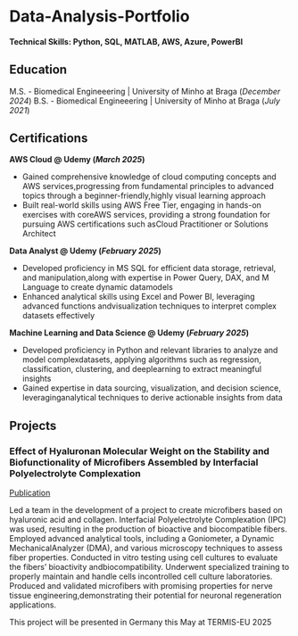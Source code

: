 # Data-Analysis-Portfolio

#### Technical Skills: Python, SQL, MATLAB, AWS, Azure, PowerBI

## Education
M.S. - Biomedical Engineeering | University of Minho at Braga (_December 2024_)
B.S. - Biomedical Engineeering | University of Minho at Braga (_July 2021_)

## Certifications
**AWS Cloud @ Udemy (_March 2025_)**
- Gained comprehensive knowledge of cloud computing concepts and AWS services,progressing from fundamental principles to advanced topics through a beginner-friendly,highly visual learning approach
- Built real-world skills using AWS Free Tier, engaging in hands-on exercises with coreAWS services, providing a strong foundation for pursuing AWS certifications such asCloud Practitioner or Solutions Architect

**Data Analyst @ Udemy (_February 2025_)**
- Developed proficiency in MS SQL for efficient data storage, retrieval, and manipulation,along with expertise in Power Query, DAX, and M Language to create dynamic datamodels
- Enhanced analytical skills using Excel and Power BI, leveraging advanced functions andvisualization techniques to interpret complex datasets effectively

**Machine Learning and Data Science @ Udemy (_February 2025_)**
- Developed proficiency in Python and relevant libraries to analyze and model complexdatasets, applying algorithms such as regression, classification, clustering, and deeplearning to extract meaningful insights
- Gained expertise in data sourcing, visualization, and decision science, leveraginganalytical techniques to derive actionable insights from data
  
## Projects
### Effect of Hyaluronan Molecular Weight on the Stability and Biofunctionality of Microfibers Assembled by Interfacial Polyelectrolyte Complexation
[Publication](https://pubs.acs.org/doi/10.1021/acsami.4c18335)

Led a team in the development of a project to create microfibers based on hyaluronic acid and collagen. Interfacial Polyelectrolyte Complexation (IPC) was used, resulting in the production of bioactive and biocompatible fibers.
Employed advanced analytical tools, including a Goniometer, a Dynamic MechanicalAnalyzer (DMA), and various microscopy techniques to assess fiber properties. 
Conducted in vitro testing using cell cultures to evaluate the fibers’ bioactivity andbiocompatibility. Underwent specialized training to properly maintain and handle cells incontrolled cell culture laboratories.
Produced and validated microfibers with promising properties for nerve tissue engineering,demonstrating their potential for neuronal regeneration applications.

This project will be presented in Germany this May at TERMIS-EU 2025



